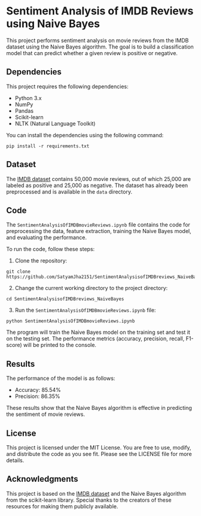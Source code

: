 # Sentiment Analysis of IMDB Reviews using Naive Bayes

This project performs sentiment analysis on movie reviews from the IMDB dataset using the Naive Bayes algorithm. The goal is to build a classification model that can predict whether a given review is positive or negative. 

## Dependencies

This project requires the following dependencies:

- Python 3.x
- NumPy
- Pandas
- Scikit-learn
- NLTK (Natural Language Toolkit)

You can install the dependencies using the following command:

```
pip install -r requirements.txt
```

## Dataset

The [IMDB dataset](https://ai.stanford.edu/~amaas/data/sentiment/) contains 50,000 movie reviews, out of which 25,000 are labeled as positive and 25,000 as negative. The dataset has already been preprocessed and is available in the `data` directory.

## Code

The `SentimentAnalysisOfIMDBmovieReviews.ipynb` file contains the code for preprocessing the data, feature extraction, training the Naive Bayes model, and evaluating the performance.

To run the code, follow these steps:

1. Clone the repository:

```
git clone https://github.com/SatyamJha2151/SentimentAnalysisofIMDBreviews_NaiveBayes.git
```

2. Change the current working directory to the project directory:

```
cd SentimentAnalysisofIMDBreviews_NaiveBayes
```

3. Run the `SentimentAnalysisOfIMDBmovieReviews.ipynb` file:

```
python SentimentAnalysisOfIMDBmovieReviews.ipynb
```

The program will train the Naive Bayes model on the training set and test it on the testing set. The performance metrics (accuracy, precision, recall, F1-score) will be printed to the console.

## Results

The performance of the model is as follows:

- Accuracy: 85.54%
- Precision: 86.35%

These results show that the Naive Bayes algorithm is effective in predicting the sentiment of movie reviews.

## License

This project is licensed under the MIT License. You are free to use, modify, and distribute the code as you see fit. Please see the LICENSE file for more details.

## Acknowledgments

This project is based on the [IMDB dataset](https://ai.stanford.edu/~amaas/data/sentiment/) and the Naive Bayes algorithm from the scikit-learn library. Special thanks to the creators of these resources for making them publicly available.
